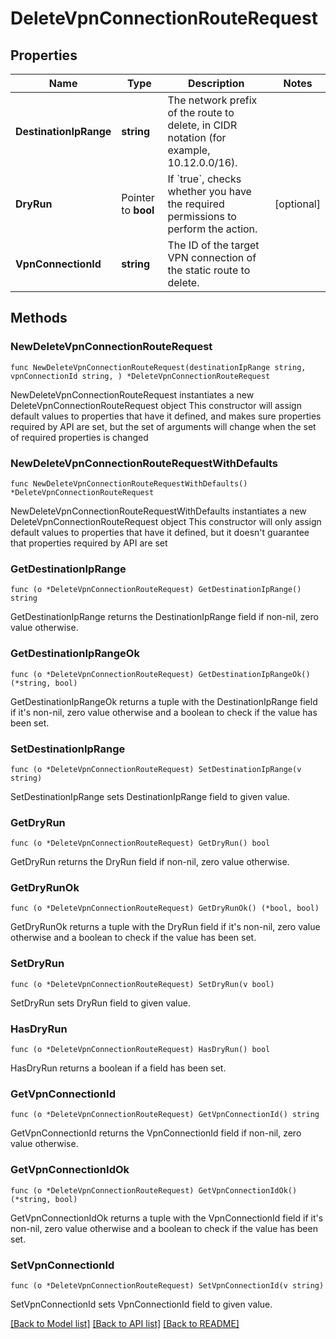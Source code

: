 # DeleteVpnConnectionRouteRequest

## Properties

Name | Type | Description | Notes
------------ | ------------- | ------------- | -------------
**DestinationIpRange** | **string** | The network prefix of the route to delete, in CIDR notation (for example, 10.12.0.0/16). | 
**DryRun** | Pointer to **bool** | If &#x60;true&#x60;, checks whether you have the required permissions to perform the action. | [optional] 
**VpnConnectionId** | **string** | The ID of the target VPN connection of the static route to delete. | 

## Methods

### NewDeleteVpnConnectionRouteRequest

`func NewDeleteVpnConnectionRouteRequest(destinationIpRange string, vpnConnectionId string, ) *DeleteVpnConnectionRouteRequest`

NewDeleteVpnConnectionRouteRequest instantiates a new DeleteVpnConnectionRouteRequest object
This constructor will assign default values to properties that have it defined,
and makes sure properties required by API are set, but the set of arguments
will change when the set of required properties is changed

### NewDeleteVpnConnectionRouteRequestWithDefaults

`func NewDeleteVpnConnectionRouteRequestWithDefaults() *DeleteVpnConnectionRouteRequest`

NewDeleteVpnConnectionRouteRequestWithDefaults instantiates a new DeleteVpnConnectionRouteRequest object
This constructor will only assign default values to properties that have it defined,
but it doesn't guarantee that properties required by API are set

### GetDestinationIpRange

`func (o *DeleteVpnConnectionRouteRequest) GetDestinationIpRange() string`

GetDestinationIpRange returns the DestinationIpRange field if non-nil, zero value otherwise.

### GetDestinationIpRangeOk

`func (o *DeleteVpnConnectionRouteRequest) GetDestinationIpRangeOk() (*string, bool)`

GetDestinationIpRangeOk returns a tuple with the DestinationIpRange field if it's non-nil, zero value otherwise
and a boolean to check if the value has been set.

### SetDestinationIpRange

`func (o *DeleteVpnConnectionRouteRequest) SetDestinationIpRange(v string)`

SetDestinationIpRange sets DestinationIpRange field to given value.


### GetDryRun

`func (o *DeleteVpnConnectionRouteRequest) GetDryRun() bool`

GetDryRun returns the DryRun field if non-nil, zero value otherwise.

### GetDryRunOk

`func (o *DeleteVpnConnectionRouteRequest) GetDryRunOk() (*bool, bool)`

GetDryRunOk returns a tuple with the DryRun field if it's non-nil, zero value otherwise
and a boolean to check if the value has been set.

### SetDryRun

`func (o *DeleteVpnConnectionRouteRequest) SetDryRun(v bool)`

SetDryRun sets DryRun field to given value.

### HasDryRun

`func (o *DeleteVpnConnectionRouteRequest) HasDryRun() bool`

HasDryRun returns a boolean if a field has been set.

### GetVpnConnectionId

`func (o *DeleteVpnConnectionRouteRequest) GetVpnConnectionId() string`

GetVpnConnectionId returns the VpnConnectionId field if non-nil, zero value otherwise.

### GetVpnConnectionIdOk

`func (o *DeleteVpnConnectionRouteRequest) GetVpnConnectionIdOk() (*string, bool)`

GetVpnConnectionIdOk returns a tuple with the VpnConnectionId field if it's non-nil, zero value otherwise
and a boolean to check if the value has been set.

### SetVpnConnectionId

`func (o *DeleteVpnConnectionRouteRequest) SetVpnConnectionId(v string)`

SetVpnConnectionId sets VpnConnectionId field to given value.



[[Back to Model list]](../README.md#documentation-for-models) [[Back to API list]](../README.md#documentation-for-api-endpoints) [[Back to README]](../README.md)


